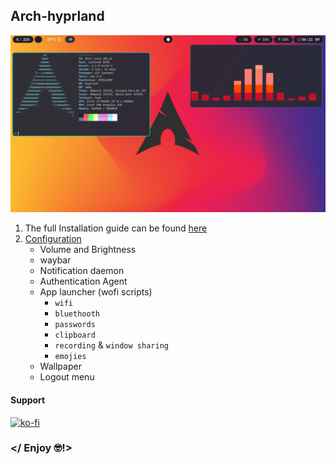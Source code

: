 ## Arch-hyprland
![Screenshot](dm.jpg)

1. The full Installation guide can be found [here](http://cschad.tech/posts/hyprland_installation_archlinux/)
2. [Configuration](http://cschad.tech/posts/hyprland_configuration.md/)
    * Volume and Brightness
    * waybar
    * Notification daemon
    * Authentication Agent
    * App launcher (wofi scripts)
        * `wifi`
        * `bluethooth`
        * `passwords`
        * `clipboard`
        * `recording` & `window sharing`
        * `emojies`
    * Wallpaper
    * Logout menu
    
#### Support
[![ko-fi](https://ko-fi.com/img/githubbutton_sm.svg)](https://ko-fi.com/Q5Q2EA2RO)
### </ Enjoy 🤓!>
